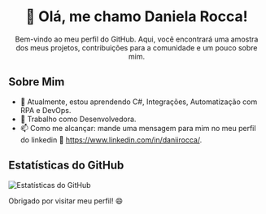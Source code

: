<h1 align="center">👋 Olá, me chamo Daniela Rocca!</h1>

<p align="center">
  Bem-vindo ao meu perfil do GitHub. Aqui, você encontrará uma amostra dos meus projetos, contribuições para a comunidade e um pouco sobre mim.
</p>

## Sobre Mim

- 🌱 Atualmente, estou aprendendo C#, Integrações, Automatização com RPA e DevOps.
- 💼 Trabalho como Desenvolvedora.
- 📫 Como me alcançar: mande uma mensagem para mim no  meu perfil do linkedin 🔗 https://www.linkedin.com/in/daniirocca/.

## Estatísticas do GitHub

![Estatísticas do GitHub](https://github-readme-stats.vercel.app/api?username=daniirocca&show_icons=true&theme=dark)

Obrigado por visitar meu perfil! 😄
